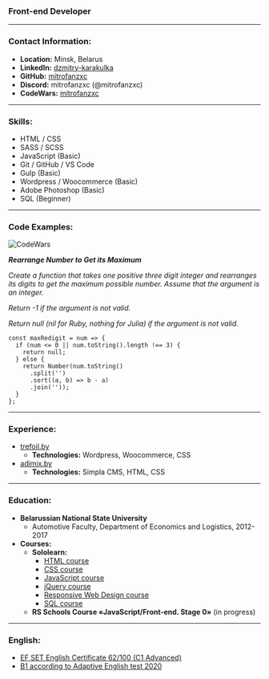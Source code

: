 ### Front-end Developer

----

### Contact Information:

* **Location:** Minsk, Belarus
* **LinkedIn:** [dzmitry-karakulka](https://www.linkedin.com/in/dzmitry-karakulka/)
* **GitHub:** [mitrofanzxc](https://github.com/mitrofanzxc)
* **Discord:** mitrofanzxc (@mitrofanzxc)
* **CodeWars:** [mitrofanzxc](https://www.codewars.com/users/mitrofanzxc)

----

### Skills:

* HTML / CSS
* SASS / SCSS
* JavaScript (Basic)
* Git / GitHub / VS Code
* Gulp (Basic)
* Wordpress / Woocommerce (Basic)
* Adobe Photoshop (Basic)
* SQL (Beginner)

----

### Code Examples:

![CodeWars](https://www.codewars.com/users/mitrofanzxc/badges/large)

***Rearrange Number to Get its Maximum***

*Create a function that takes one positive three digit integer and rearranges its digits to get the maximum possible number. Assume that the argument is an integer.*

*Return -1 if the argument is not valid.*

*Return null (nil for Ruby, nothing for Julia) if the argument is not valid.*
```
const maxRedigit = num => {
  if (num <= 0 || num.toString().length !== 3) {
    return null;
  } else {
    return Number(num.toString()
      .split('')
      .sort((a, b) => b - a)
      .join(''));
  }
};
```

----

### Experience:

* [trefoil.by](https://www.trefoil.by)
  * **Technologies:** Wordpress, Woocommerce, CSS
* [adimix.by](https://adimix.by)
  * **Technologies:** Simpla CMS, HTML, CSS

----

### Education:

* **Belarussian National State University**
  * Automotive Faculty, Department of Economics and Logistics, 2012-2017
* **Courses:** 
  * **Sololearn:**
    * [HTML course](https://www.sololearn.com/Certificate/1014-24283992/jpg)
    * [CSS course](https://www.sololearn.com/Certificate/1023-24283992/jpg)
    * [JavaScript course](https://www.sololearn.com/certificates/course/en/24283992/1024/landscape/png)
    * [jQuery course](https://www.sololearn.com/Certificate/1082-24283992/jpg)
    * [Responsive Web Design course](https://www.sololearn.com/Certificate/1162-24283992/jpg)
    * [SQL course](https://www.sololearn.com/certificates/course/en/24283992/1060/landscape/png)
  * **RS Schools Course «JavaScript/Front-end. Stage 0»** (in progress)

----

### English:

* [EF SET English Certificate 62/100 (C1 Advanced)](https://www.efset.org/cert/xmuzdG)
* [B1 according to Adaptive English test 2020](https://examinator.epam.com/Main/PersonalAssignments/252515)
